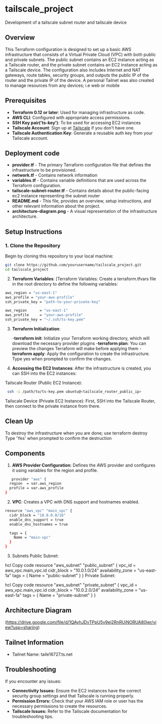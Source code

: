# tailscale_project
Development of a tailscale subnet router and tailscale device

## Overview
This Terraform configuration is designed to set up a basic AWS infrastructure that consists of a Virtual Private Cloud (VPC) with both public and private subnets. The public subnet contains an EC2 instance acting as a Tailscale router, and the private subnet contains an EC2 instance acting as a Tailscale device. The configuration also includes Internet and NAT gateways, route tables, security groups, and outputs the public IP of the router and the private IP of the device.
A personal Tailnet was also created to manage resources from any devices; i.e web or mobile 

## Prerequisites

- **Terraform 0.12 or later**: Used for managing infrastructure as code.
- **AWS CLI**: Configured with appropriate access permissions.
- **SSH Key pair('ts-key')**: To be used for accessing EC2 instances
- **Tailscale Account**: Sign up at [Tailscale](https://tailscale.com/) if you don't have one.
- **Tailscale Authentication Key**: Generate a reusable auth key from your Tailscale account.

  
## Deployment code

- **provider.tf** - The primary Terraform configuration file that defines the infrastructure to be provisioned.  
- **network.tf** - Contains network information
- **variables.tf** - Contains variable definitions that are used across the Terraform configuration.
- **tailscale-subnet-router.tf** - Contains details about the public-facing ec2 instance representing the subnet router  
- **README.md** - This file, provides an overview, setup instructions, and other relevant information about the project.
- **architecture-diagram.png** - A visual representation of the infrastructure architecture.


## Setup Instructions

### 1. **Clone the Repository**

Begin by cloning this repository to your local machine:

```bash
git clone https://github.com/yourusername/tailscale_project.git
cd tailscale_project
```

2. **Terraform Variables**:
[Terraform Variables: Create a terraform.tfvars file in the root directory to define the following variables:
```bash
aws_region = "us-east-1"  
aws_profile = "your-aws-profile"  
ssh_private_key = "path-to-your-private-key"
```

```bash
aws_region      = "us-east-1"
aws_profile     = "your-aws-profile"
ssh_private_key = "~/.ssh/ts-key.pem"
```


3. **Terraform Initialization**:

   -**terraform init**: Initialize your Terraform working directory, which will download the necessary provider plugins
   -**terraform plan**: You can preview the changes Terraform will make before applying them
   -**terraform apply**: Apply the configuration to create the infrastructure. Type yes when prompted to confirm the changes.
     

3. **Accessing the EC2 Instances**:
   After the infrastructure is created, you can SSH into the EC2 instances:

  Tailscale Router (Public EC2 Instance):
```bash
 ssh -i /path/to/ts-key.pem ubuntu@<tailscale_router_public_ip>
```

Tailscale Device (Private EC2 Instance):
First, SSH into the Tailscale Router, then connect to the private instance from there.

## Clean Up
To destroy the infrastructure when you are done; use 
terraform destroy
Type 'Yes' when prompted to confirm the destruction

## Components

1. **AWS Provider Configuration**: Defines the AWS provider and configures it using variables for the region and profile.
```bash
   provider "aws" {
  region  = var.aws_region
  profile = var.aws_profile
}
```
2. **VPC**: Creates a VPC with DNS support and hostnames enabled.
```bash
resource "aws_vpc" "main_vpc" {
  cidr_block = "10.0.0.0/16"
  enable_dns_support = true
  enable_dns_hostnames = true

  tags = {
    Name = "main-vpc"
  }
}
```



3. Subnets
Public Subnet:

hcl
Copy code
resource "aws_subnet" "public_subnet" {
  vpc_id            = aws_vpc.main_vpc.id
  cidr_block        = "10.0.1.0/24"
  availability_zone = "us-east-1a"
  tags = {
    Name = "public-subnet"
  }
}
Private Subnet:

hcl
Copy code
resource "aws_subnet" "private_subnet" {
  vpc_id            = aws_vpc.main_vpc.id
  cidr_block        = "10.0.2.0/24"
  availability_zone = "us-east-1a"
  tags = {
    Name = "private-subnet"
  }
}










   
## Architecture Diagram
(https://drive.google.com/file/d/1QAyhJDvTPpU5y9ej2RnRUiNORUA80jer/view?usp=sharing)

## Tailnet Information
- Tailnet Name: taile16727.ts.net

## Troubleshooting
If you encounter any issues:

- **Connectivity Issues:** Ensure the EC2 instances have the correct security group settings and that Tailscale is running properly.
- **Permission Errors:** Check that your AWS IAM role or user has the necessary permissions to create the resources.
- **Tailscale Issues:** Refer to the Tailscale documentation for troubleshooting tips.





